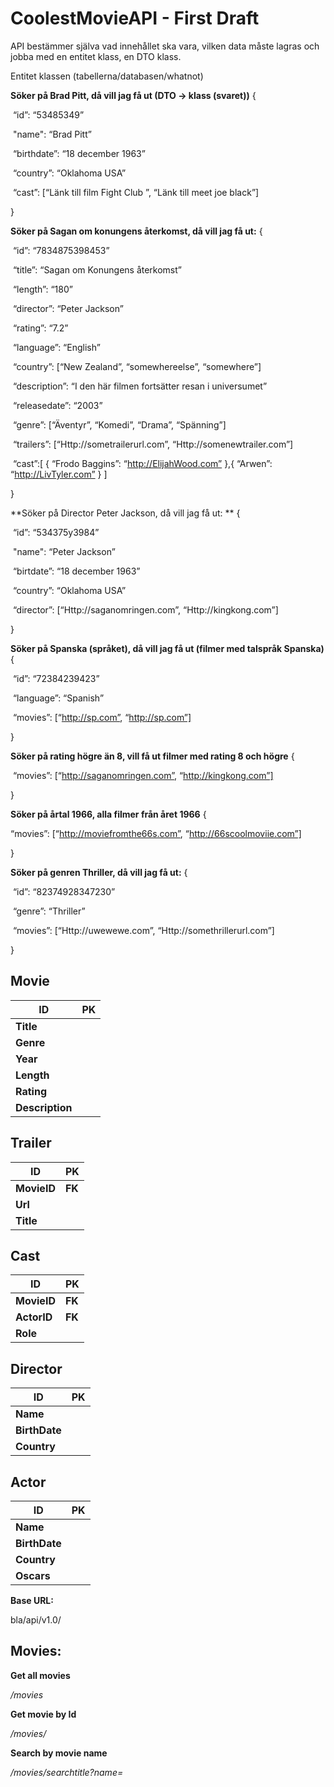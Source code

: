 



# CoolestMovieAPI - First Draft

API bestämmer själva vad innehållet ska vara, vilken data måste lagras och jobba med en entitet klass, en DTO klass.

Entitet klassen (tabellerna/databasen/whatnot)

**Söker på Brad Pitt, då vill jag få ut (DTO -> klass (svaret))**
{	

​	“id”: “53485349” 	

​	"name": “Brad Pitt”

​	“birthdate”: “18 december 1963”

​	“country”: “Oklahoma USA”

​	“cast”: [“Länk till film Fight Club ”, “Länk till meet joe black”]

}

**Söker på Sagan om konungens återkomst, då vill jag få ut:**
{

​	“id”: “7834875398453”

​	“title”: “Sagan om Konungens återkomst”

​	“length”: “180”

​	“director”: “Peter Jackson”

​	“rating”: “7.2”

​	“language”: “English”

​	“country”: [“New Zealand”, “somewhereelse”, “somewhere”]

​	“description”: “I den här filmen fortsätter resan i universumet”

​	“releasedate”: “2003”

​	“genre”: [“Äventyr”, “Komedi”, “Drama”, “Spänning”]

​	“trailers”: [“Http://sometrailerurl.com”, “Http://somenewtrailer.com”]

​	“cast”:[ { “Frodo Baggins”: “http://ElijahWood.com” },{ “Arwen”: “http://LivTyler.com” } ]

}

**Söker på Director Peter Jackson, då vill jag få ut: **
{

​	“id”: “534375y3984”

​	"name": “Peter Jackson”

​	“birtdate”: “18 december 1963”

​	“country”: “Oklahoma USA”

​	“director”: [“Http://saganomringen.com”, “Http://kingkong.com”]

}

**Söker på Spanska (språket), då vill jag få ut (filmer med talspråk Spanska)**
{

​	“id”: “72384239423”

​	“language”: “Spanish”

​	“movies”: [“http://sp.com”, “http://sp.com”]

}

**Söker på rating högre än 8, vill få ut filmer med rating 8 och högre**
{

​	“movies”: [“http://saganomringen.com”, “http://kingkong.com”]

}

**Söker på årtal 1966, alla filmer från året 1966**
{

“movies”: [“http://moviefromthe66s.com”, “http://66scoolmoviie.com”]

}

**Söker på genren Thriller, då vill jag få ut:**
{

​	“id”: “82374928347230”

​	“genre”: “Thriller”

​	“movies”: [“Http://uwewewe.com”, “Http://somethrillerurl.com”]

}



## Movie

| ID              | PK   |
| --------------- | ---- |
| **Title**       |      |
| **Genre**       |      |
| **Year**        |      |
| **Length**      |      |
| **Rating**      |      |
| **Description** |      |



## Trailer

| ID          | PK     |
| ----------- | ------ |
| **MovieID** | **FK** |
| **Url**     |        |
| **Title**   |        |



## Cast

| ID          | PK     |
| ----------- | ------ |
| **MovieID** | **FK** |
| **ActorID** | **FK** |
| **Role**    |        |



## Director

| ID            | PK   |
| ------------- | ---- |
| **Name**      |      |
| **BirthDate** |      |
| **Country**   |      |



## Actor

| ID            | PK   |
| ------------- | ---- |
| **Name**      |      |
| **BirthDate** |      |
| **Country**   |      |
| **Oscars**    |      |



**Base URL:**

bla/api/v1.0/

## Movies:

**Get all movies**

*/movies*


**Get movie by Id**

*/movies/<id>*


**Search by movie name**

*/movies/searchtitle?name=<title>*


**Search by actor name**

*/movies/searchactor?name=<actor>*


**Search by director name**

*/movies/searchdirector?name=<director>*


**Search by which year the movie was released**

*/movies/searchyear?year=<year>*

*/movies/searchyeargreaterthan?year=<year>*

*/movies/searchyearlessthan?year=<year>*

*/movies/searchyearspan?year=<year>&maxyear=<year>*


**Search by specific imdb rating**

*/movies/searchrating?rating=<rating>*

*/movies/searchratinggreaterthan?rating=<rating>*

*/movies/searchratinglessthan?rating=<rating>*

*/movies/searchratingspan?rating=<rating>&maxrating=<rating>*


**Search by a specific movie length**

*/movies/searchlength?length=<length>*

*/movies/searchlengthgreaterthan?length=<length>*

*/movies/searchlengthlessthan?length=<length>*

*/movies/searchlengthspan?length=<length>&maxlength=<length>*





/movies?genre=<genre>

/movies?genre=<genre>,<genre>,<genre>


/movies?trailer=true

**Actors:**

/actors

/actors/id

/actors?name=<(name)>

/actors?country=<(country)>

**Director:**

/directors

/directors/id

/directors?name=<(name)>

/directors?country=<(country)>

**Trailer:**

/trailers

/trailers/id

/trailers?title=<(title)>

/trailers?movieID=<(ID)>

/trailers?movieID=<(ID)>&actorID=<(actorID)>



**Lista för nya issues till nästa sprint:**

**Tester för controller och repository.**
**Alla gör enskilda issues för sina ansvarsområden. 
**Gör om google docs till markdown och lägg i dokumentationsmappen i master-branchen. 
**Modifiera våra GET-requests,** 
så som de är nu har vi “ / “ men vi bör kanske ha “ ? “Alltså api/v1.0/movies?title=title istället för api/v1.0/movies/title=title 
**Gör request för POST.**
**Gör request för PUT.**
**Felhantering, exception handling.**